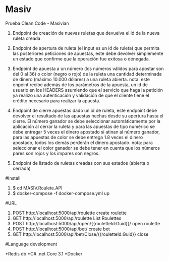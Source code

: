 # Masiv
Prueba Clean Code - Masivian

1. Endpoint de creación de nuevas ruletas que devuelva el id de la nueva ruleta creada
2. Endpoint de apertura de ruleta (el input es un id de ruleta) que permita las
    posteriores peticiones de apuestas, este debe devolver simplemente un estado que
    confirme que la operación fue exitosa o denegada.
3. Endpoint de apuesta a un número (los números válidos para apostar son del 0 al 36)
    o color (negro o rojo) de la ruleta una cantidad determinada de dinero (máximo
    10.000 dólares) a una ruleta abierta.
    nota: este enpoint recibe además de los parámetros de la apuesta, un id de usuario
    en los HEADERS asumiendo que el servicio que haga la petición ya realizo una
    autenticación y validación de que el cliente tiene el crédito necesario para realizar la
    apuesta.
4. Endpoint de cierre apuestas dado un id de ruleta, este endpoint debe devolver el
    resultado de las apuestas hechas desde su apertura hasta el cierre.
    El número ganador se debe seleccionar automáticamente por la aplicación al cerrar
    la ruleta y para las apuestas de tipo numérico se debe entregar 5 veces el dinero
    apostado si atinan al número ganador, para las apuestas de color se debe entrega 1.8
    veces el dinero apostado, todos los demás perderán el dinero apostado.
    nota: para seleccionar el color ganador se debe tener en cuenta que los números
    pares son rojos y los impares son negros.

5. Endpoint de listado de ruletas creadas con sus estados (abierta o cerrada)

#Install 

1. $ cd MASIV.Roulete.API
2. $ docker-compose -f docker-compose.yml up

#URL
1. POST http://localhost:5000/api/roulette  create roulette
2. GET http://localhost:5000/api/roulette   List Roulettes
3. POST http://localhost:5000/api/open/{{rouletteId:Guid}}/ open roulette
4. POST http://localhost:5000/api/bet/  create bet
5. GET http://localhost:5000/api/bet/Close/{{rouletteId:Guid}}  close 

#Language development

*Redis db
*C# .net Core 3.1
*Docker 
